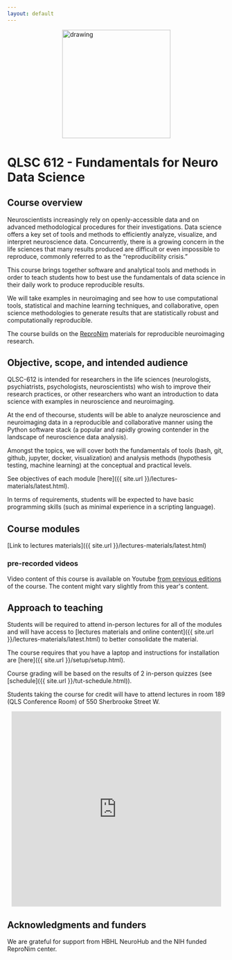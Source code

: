 ```yaml
---
layout: default
---
```


<div style="display: flex; justify-content: center; margin: 10px">
<img src="origami_logo.png" alt="drawing" width="250">
</div>

# QLSC 612 - Fundamentals for Neuro Data Science

## Course overview

Neuroscientists increasingly rely on openly-accessible data and on advanced
methodological procedures for their investigations.
Data science offers a key set of tools and methods to efficiently analyze, visualize, and interpret
neuroscience data.
Concurrently, there is a growing concern in the life sciences
that many results produced are difficult or even impossible to reproduce,
commonly referred to as the “reproducibility crisis.”

This course brings together software and analytical tools and methods in order to teach
students how to best use the fundamentals of data science in their daily work
to produce reproducible results.

We will take examples in neuroimaging and see how
to use computational tools, statistical and machine learning techniques,
and collaborative, open science methodologies to generate results
that are statistically robust and computationally reproducible.

The course builds on the [ReproNim](https://www.repronim.org/) materials for reproducible neuroimaging research.

## Objective, scope, and intended audience

QLSC-612 is intended for researchers in the life sciences (neurologists,
psychiatrists, psychologists, neuroscientists) who wish to improve their
research practices, or other researchers who want an introduction to data
science with examples in neuroscience and neuroimaging.

At the end of thecourse, students will be able to analyze neuroscience
and neuroimaging data in a reproducible and collaborative manner
using the Python software stack (a popular and rapidly growing contender
in the landscape of neuroscience data analysis).

Amongst the topics, we will cover both the fundamentals of tools (bash, git,
github, jupyter, docker, visualization) and analysis methods (hypothesis
testing, machine learning) at the conceptual and practical levels.

See objectives of each module [here]({{ site.url }}/lectures-materials/latest.html).

In terms of requirements, students will be expected to have basic programming
skills (such as minimal experience in a scripting language).

## Course modules

[Link to lectures materials]({{ site.url }}/lectures-materials/latest.html)

### pre-recorded videos

Video content of this course is available on Youtube
[from previous editions](https://www.youtube.com/@qls612-bhs9/videos)
of the course. The content might vary slightly from this year's content.

## Approach to teaching

Students will be required to attend in-person lectures for all of the modules
and will have access to [lectures materials and online content]({{ site.url }}/lectures-materials/latest.html)
to better consolidate the material.

The course requires that you have a laptop and instructions for installation are [here]({{ site.url }}/setup/setup.html).

Course grading will be based on the results of 2 in-person quizzes (see [schedule]({{ site.url }}/tut-schedule.html)).

Students taking the course for credit will have to attend lectures
in room 189 (QLS Conference Room) of 550 Sherbrooke Street W.

<div style="display: flex; justify-content: center; margin: 10px">
    <iframe
        src="https://www.google.com/maps/embed?pb=!1m18!1m12!1m3!1d2796.2164766380392!2d-73.57253299999999!3d45.5057207!2m3!1f0!2f0!3f0!3m2!1i1024!2i768!4f13.1!3m3!1m2!1s0x4cc91a463c616b9b%3A0x201e96955bbdbd84!2s550%20Sherbrooke%20St%20W%2C%20Montreal%2C%20QC%20H3A%201B9%2C%20Canada!5e0!3m2!1sen!2sbe!4v1713968806450!5m2!1sen!2sbe"
        width="600"
        height="450"
        style="border:0;"
        allowfullscreen=""
        loading="lazy"
        referrerpolicy="no-referrer-when-downgrade">
    </iframe>
</div>

## Acknowledgments and funders

We are grateful for support from HBHL NeuroHub and the NIH funded ReproNim center.
